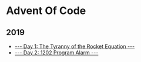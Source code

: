 # Advent Of Code

## 2019
* [--- Day 1: The Tyranny of the Rocket Equation ---](2019/1/)
* [--- Day 2: 1202 Program Alarm ---](2019/2/)
